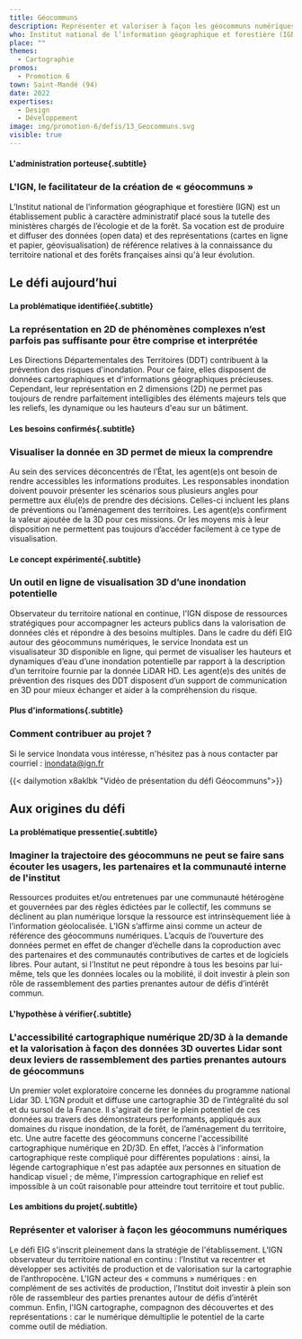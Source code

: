 ```yaml
---
title: Géocommuns
description: Représenter et valoriser à façon les géocommuns numériques
who: Institut national de l’information géographique et forestière (IGN)
place: ""
themes:
  - Cartographie
promos:
  - Promotion 6
town: Saint-Mandé (94)
date: 2022
expertises:
  - Design
  - Développement
image: img/promotion-6/defis/13_Geocommuns.svg
visible: true
---
```


#### L'administration porteuse{.subtitle}
### L'IGN, le facilitateur de la création de « géocommuns »
L’Institut national de l’information géographique et forestière (IGN) est un établissement public à caractère administratif placé sous la tutelle des ministères chargés de l’écologie et de la forêt. Sa vocation est de produire et diffuser des données (open data) et des représentations (cartes en ligne et papier, géovisualisation) de référence relatives à la connaissance du territoire national et des forêts françaises ainsi qu'à leur évolution.

## Le défi aujourd’hui

#### La problématique identifiée{.subtitle}
### La représentation en 2D de phénomènes complexes n’est parfois pas suffisante pour être comprise et interprétée
Les Directions Départementales des Territoires (DDT) contribuent à la prévention des risques d'inondation. Pour ce faire, elles disposent de données cartographiques et d'informations géographiques précieuses. Cependant, leur représentation en 2 dimensions (2D) ne permet pas toujours de rendre parfaitement intelligibles des éléments majeurs tels que les reliefs, les dynamique ou les hauteurs d'eau sur un bâtiment. 

#### Les besoins confirmés{.subtitle}
### Visualiser la donnée en 3D permet de mieux la comprendre
Au sein des services déconcentrés de l’État, les agent(e)s ont besoin de rendre accessibles les informations produites. Les responsables inondation doivent pouvoir présenter les scénarios sous plusieurs angles pour permettre aux élu(e)s de prendre des décisions. Celles-ci incluent les plans de préventions ou l’aménagement des territoires. Les agent(e)s confirment la valeur ajoutée de la 3D pour ces missions. Or les moyens mis à leur disposition ne permettent pas toujours d’accéder facilement à ce type de visualisation.

#### Le concept expérimenté{.subtitle}
### Un outil en ligne de visualisation 3D d’une inondation potentielle
Observateur du territoire national en continue, l'IGN dispose de ressources stratégiques pour accompagner les acteurs publics dans la valorisation de données clés et répondre à des besoins multiples. Dans le cadre du défi EIG autour des géocommuns numériques, le service Inondata est un visualisateur 3D disponible en ligne, qui permet de visualiser les hauteurs et dynamiques d’eau d’une inondation potentielle par rapport à la description d’un territoire fournie par la donnée LiDAR HD. Les agent(e)s des unités de prévention des risques des DDT disposent d’un support de communication en 3D pour mieux échanger et aider à la compréhension du risque.

#### Plus d'informations{.subtitle}
### Comment contribuer au projet ?
Si le service Inondata vous intéresse, n'hésitez pas à nous contacter par courriel : inondata@ign.fr

{{< dailymotion x8aklbk "Vidéo de présentation du défi Géocommuns">}}

## Aux origines du défi

#### La problématique pressentie{.subtitle}
### Imaginer la trajectoire des géocommuns ne peut se faire sans écouter les usagers, les partenaires et la communauté interne de l'institut
Ressources produites et/ou entretenues par une communauté hétérogène et gouvernées par des règles édictées par le collectif, les communs se déclinent au plan numérique lorsque la ressource est intrinsèquement liée à l'information géolocalisée. L’IGN s’affirme ainsi comme un acteur de référence des géocommuns numériques. L’acquis de l’ouverture des données permet en effet de changer d’échelle dans la coproduction avec des partenaires et des communautés contributives de cartes et de logiciels libres. Pour autant, si l’Institut ne peut répondre à tous les besoins par lui-même, tels que les données locales ou la mobilité, il doit investir à plein son rôle de rassemblement des parties prenantes autour de défis d’intérêt commun. 

#### L'hypothèse à vérifier{.subtitle}
### L'accessibilité cartographique numérique 2D/3D à la demande et la valorisation à façon des données 3D ouvertes Lidar sont deux leviers de rassemblement des parties prenantes autours de géocommuns
Un premier volet exploratoire concerne les données du programme national Lidar 3D. L’IGN produit et diffuse une cartographie 3D de l’intégralité du sol et du sursol de la France. Il s'agirait de tirer le plein potentiel de ces données au travers des démonstrateurs performants, appliqués aux domaines du risque inondation, de la forêt, de l’aménagement du territoire, etc.
Une autre facette des géocommuns concerne l'accessibilité cartographique numérique en 2D/3D. En effet, l’accès à l’information cartographique reste compliqué pour différentes populations : ainsi, la légende cartographique n'est pas adaptée aux personnes en situation de handicap visuel ; de même, l'impression cartographique en relief est impossible à un coût raisonable pour atteindre tout territoire et tout public.

#### Les ambitions du projet{.subtitle}
### Représenter et valoriser à façon les géocommuns numériques
Le défi EIG s'inscrit pleinement dans la stratégie de l'établissement. L’IGN observateur du territoire national en continu : l’Institut va recentrer et développer ses activités de production et de valorisation sur la cartographie de l’anthropocène. L'IGN acteur des « communs » numériques : en complément de ses activités de production, l’Institut doit investir à plein son rôle de rassembleur des parties prenantes autour de défis d’intérêt commun. Enfin, l'IGN cartographe, compagnon des découvertes et des représentations : car le numérique démultiplie le potentiel de la carte comme outil de médiation.